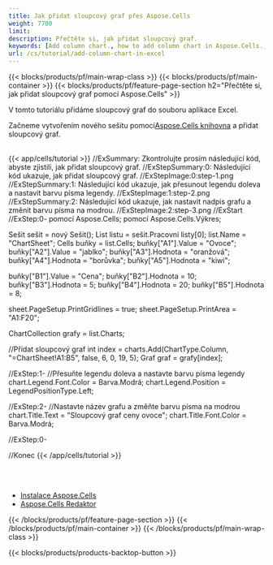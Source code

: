 ```yaml
---
title: Jak přidat sloupcový graf přes Aspose.Cells
weight: 7700
limit:
description: Přečtěte si, jak přidat sloupcový graf.
keywords: [Add column chart., how to add column chart in Aspose.Cells., how to add column chart using Aspose.Cells]
url: /cs/tutorial/add-column-chart-in-excel
---
```

{{< blocks/products/pf/main-wrap-class >}}
{{< blocks/products/pf/main-container >}}
{{< blocks/products/pf/feature-page-section h2="Přečtěte si, jak přidat sloupcový graf pomocí Aspose.Cells" >}}

<p>
V tomto tutoriálu přidáme sloupcový graf do souboru aplikace Excel.
</p>

<p>
 Začneme vytvořením nového sešitu pomocí<a href="https://www.nuget.org/packages/Aspose.Cells">Aspose.Cells knihovna</a> a přidat sloupcový graf.
</p>

<br />
{{< app/cells/tutorial >}}
//ExSummary: Zkontrolujte prosím následující kód, abyste zjistili, jak přidat sloupcový graf.
//ExStepSummary:0: Následující kód ukazuje, jak přidat sloupcový graf.
//ExStepImage:0:step-1.png
//ExStepSummary:1: Následující kód ukazuje, jak přesunout legendu doleva a nastavit barvu písma legendy.
//ExStepImage:1:step-2.png
//ExStepSummary:2: Následující kód ukazuje, jak nastavit nadpis grafu a změnit barvu písma na modrou.
//ExStepImage:2:step-3.png
//ExStart
//ExStep:0-
pomocí Aspose.Cells;
pomocí Aspose.Cells.Výkres;

Sešit sešit = nový Sešit();
List listu = sešit.Pracovní listy[0];
list.Name = "ChartSheet";
Cells buňky = list.Cells;
buňky["A1"].Value = "Ovoce";
buňky["A2"].Value = "jablko";
buňky["A3"].Hodnota = "oranžová";
buňky["A4"].Hodnota = "borůvka";
buňky["A5"].Hodnota = "kiwi";

buňky["B1"].Value = "Cena";
buňky["B2"].Hodnota = 10;
buňky["B3"].Hodnota = 5;
buňky["B4"].Hodnota = 20;
buňky["B5"].Hodnota = 8;

sheet.PageSetup.PrintGridlines = true;
sheet.PageSetup.PrintArea = "A1:F20";

ChartCollection grafy = list.Charts;

//Přidat sloupcový graf
int index = charts.Add(ChartType.Column, "=ChartSheet!A1:B5", false, 6, 0, 19, 5);
Graf graf = grafy[index];

//ExStep:1-
//Přesuňte legendu doleva a nastavte barvu písma legendy
chart.Legend.Font.Color = Barva.Modrá;
chart.Legend.Position = LegendPositionType.Left;

//ExStep:2-
//Nastavte název grafu a změňte barvu písma na modrou
chart.Title.Text = "Sloupcový graf ceny ovoce";
chart.Title.Font.Color = Barva.Modrá;

//ExStep:0-

//Konec
{{< /app/cells/tutorial >}}
<br />

<br />
<br />
<div class="code-sample">
    <ul class="link-list">
        <li class="link-item"><a href="https://docs.aspose.com/cells/net/installation/">Instalace Aspose.Cells</a></li>
        <li class="link-item"><a href="https://products.aspose.app/cells/editor/">Aspose.Cells Redaktor</a></li>
    </ul>
</div>

{{< /blocks/products/pf/feature-page-section >}}
{{< /blocks/products/pf/main-container >}}
{{< /blocks/products/pf/main-wrap-class >}}

{{< blocks/products/products-backtop-button >}}